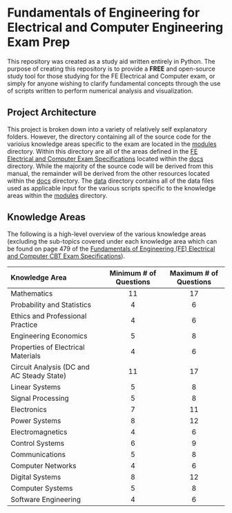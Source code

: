 # Fundamentals of Engineering for Electrical and Computer Engineering Exam Prep

This repository was created as a study aid written entirely in Python. The purpose of creating this repository is to provide a **FREE** and open-source study tool for those studying for the FE Electrical and Computer exam, or simply for anyone wishing to clarify fundamental concepts through the use of scripts written to perform numerical analysis and visualization.

## Project Architecture

This project is broken down into a variety of relatively self explanatory folders. However, the directory containing all of the source code for the varioius knowledge areas specific to the exam are located in the [modules](modules) directory. Within this directory are all of the areas defined in the [FE Electrical and Computer Exam Specifications](docs/fundamentals_of_engineering_handbook_v10.0.1.pdf) located within the [docs](docs) directory. While the majority of the source code will be derived from this manual, the remainder will be derived from the other resources located within the [docs](docs) directory. The [data](data) directory contains all of the data files used as applicable input for the various scripts specific to the knowledge areas within the [modules](modules) directory.

## Knowledge Areas

The following is a high-level overview of the various knowledge areas (excluding the sub-topics covered under each knowledge area which can be found on page 479 of the [Fundamentals of Engineering (FE) Electrical and Computer CBT Exam Specifications](docs/fundamentals_of_engineering_handbook_v10.0.1.pdf)).

| Knowledge Area | Minimum # of Questions | Maximum # of Questions |
| :--- | :---: | :---: |
| Mathematics | 11 | 17 |
| Probability and Statistics | 4 | 6 |
| Ethics and Professional Practice | 4 | 6 |
| Engineering Economics | 5 | 8 |
| Properties of Electrical Materials | 4 | 6 |
| Circuit Analysis (DC and AC Steady State) | 11 | 17 |
| Linear Systems | 5 | 8 |
| Signal Processing | 5 | 8 |
| Electronics | 7 | 11 |
| Power Systems | 8 | 12 |
| Electromagnetics | 4 | 6 |
| Control Systems | 6 | 9 |
| Communications | 5 | 8 |
| Computer Networks | 4 | 6 |
| Digital Systems | 8 | 12 |
| Computer Systems | 5 | 8 |
| Software Engineering | 4 | 6 |
